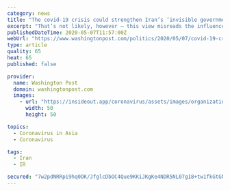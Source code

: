 ```yaml
---
category: news
title: "The covid-19 crisis could strengthen Iran’s ‘invisible government’"
excerpt: "That’s not likely, however — this view misreads the influence of Iran’s nonelected political institutions. Rather than regime change, the covid-19 pandemic and escalating U.S. pressure appear more likely to reinforce the position of Iran’s religious and military institutions."
publishedDateTime: 2020-05-07T11:57:00Z
webUrl: "https://www.washingtonpost.com/politics/2020/05/07/covid-19-crisis-could-strengthen-irans-invisible-government/"
type: article
quality: 65
heat: 65
published: false

provider:
  name: Washington Post
  domain: washingtonpost.com
  images:
    - url: "https://insideout.app/coronavirus/assets/images/organizations/washingtonpost.com-50x50.jpg"
      width: 50
      height: 50

topics:
  - Coronavirus in Asia
  - Coronavirus

tags:
  - Iran
  - IR

secured: "7w2pdNRRpi9hq0OK/JfglcDbOC4Que9KKiJKgKe4NDR5NL07g18+tw1fkGtGNxjNC7XB2ETyZsMEdNEKbO2g2XdBhX2/oCENpoKIcDMSlagsoGxjtQdOL72UdbL/BMPEneGaEO2q6EeA+ZCpdrWL/Xrey3Qkj94IDVc0lgnzwNKKNpdAJ3yhsCFHS1pyphazaBtewHmHr8Zly+nNxjCkzBiEnrScXwPs1pSe+49zYO1XcXykG2/u8G38cmTaG0dcqyASnyFN2gB8yS0wfSCwdurGvvG/XmJe0ZBhLlneAcJCRG3fBCMNC+ws7TOjyTNR7Smr9UjrvaQl+eQmEOw6AUMcQlaPDFr4efQAjYY5pgbbQXQ1oOyo+ns16f+d8R2N6jukbQdcjivXcMQ+CXS10G31tHqG6vckX/D0eDBpiQ8GHlHtu2bkSacuiE6au3ImxVaM7XA+lkMa7+mIYq/kCsrN/bKV3tJFZKcrkhozC4M=;2OuPMxuZCu/9qLMYxtcKpg=="
---
```


